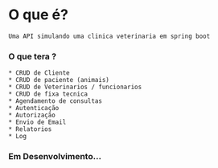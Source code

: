 # O que é?
```
Uma API simulando uma clinica veterinaria em spring boot
```
### O que tera ?
```
* CRUD de Cliente
* CRUD de paciente (animais)
* CRUD de Veterinarios / funcionarios
* CRUD de fixa tecnica
* Agendamento de consultas
* Autenticação
* Autorização
* Envio de Email
* Relatorios
* Log

```
### Em Desenvolvimento...
